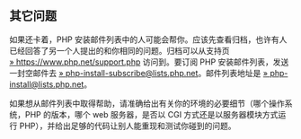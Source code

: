 其它问题
--------

如果还卡着，PHP
安装邮件列表中的人可能会帮你。应该先查看归档，也许有人已经回答了另一个人提出的和你相同的问题。归档可以从支持页
<a href="https://www.php.net/support.php" class="link external">» https://www.php.net/support.php</a>
访问到。要订阅 PHP 安装邮件列表，发送一封空邮件去
<a href="mailto:php-install-subscribe@lists.php.net" class="link external">» php-install-subscribe@lists.php.net</a>。邮件列表地址是
<a href="mailto:php-install@lists.php.net" class="link external">» php-install@lists.php.net</a>。

如果想从邮件列表中取得帮助，请准确给出有关你的环境的必要细节（哪个操作系统，PHP
的版本，哪个 web 服务器，是否以 CGI 方式还是以服务器模块方式运行
PHP），并给出足够的代码让别人能重现和测试你碰到的问题。

